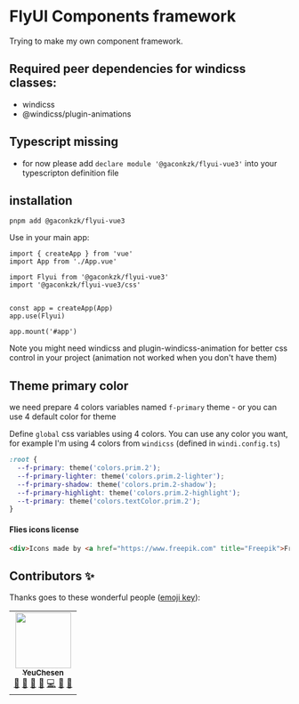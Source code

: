 # FlyUI Components framework

Trying to make my own component framework.

## Required peer dependencies for windicss classes:
- windicss
- @windicss/plugin-animations

## Typescript missing
- for now please add ```declare module '@gaconkzk/flyui-vue3'``` into your typescripton definition file

## installation

```
pnpm add @gaconkzk/flyui-vue3
```

Use in your main app:

```
import { createApp } from 'vue'
import App from './App.vue'

import Flyui from '@gaconkzk/flyui-vue3'
import '@gaconkzk/flyui-vue3/css'


const app = createApp(App)
app.use(Flyui)

app.mount('#app')
```

Note you might need windicss and plugin-windicss-animation for better css control in your project (animation not worked when you don't have them)

## Theme primary color
we need prepare 4 colors variables named `f-primary` theme - or you can use 4 default color for theme

Define `global` css variables using 4 colors. You can use any color you want, for example I'm using 4 colors from `windicss` (defined in `windi.config.ts`)
```css
:root {
  --f-primary: theme('colors.prim.2');
  --f-primary-lighter: theme('colors.prim.2-lighter');
  --f-primary-shadow: theme('colors.prim.2-shadow');
  --f-primary-highlight: theme('colors.prim.2-highlight');
  --t-primary: theme('colors.textColor.prim.2');
}
```

#### Flies icons license

```html
<div>Icons made by <a href="https://www.freepik.com" title="Freepik">Freepik</a> from <a href="https://www.flaticon.com/" title="Flaticon">www.flaticon.com</a></div>
```

## Contributors ✨

Thanks goes to these wonderful people ([emoji key](https://allcontributors.org/docs/en/emoji-key)):

<!-- ALL-CONTRIBUTORS-LIST:START - Do not remove or modify this section -->
<!-- prettier-ignore-start -->
<!-- markdownlint-disable -->
<table>
  <tr>
    <td align="center">
      <a href="https://github.com/CS2909">
        <img src="https://avatars.githubusercontent.com/u/34714953?v=4&s=100" width="100px;" alt=""/>
        <br />
        <sub><b>YeuChesen</b></sub>
      </a>
      <br />
      <a href="#question-yeuchensen" title="Answering Questions">💬</a>
      <a href="https://github.com/all-contributors/all-contributors/commits?author=cs2909" title="Documentation">📖</a>
      <a href="https://github.com/all-contributors/all-contributors/pulls?q=is%3Apr+reviewed-by%3Acs2909" title="Reviewed Pull Requests">👀</a>
      <a href="#" title="Talks">📢</a>
      <a href="#" title="Code">💻</a>
      <a href="#" title="Design">🎨</a>
      <a href="#" title="Ideas, Planning & Feedbacks">🤔</a>
    </td>
  </tr>
</table>
